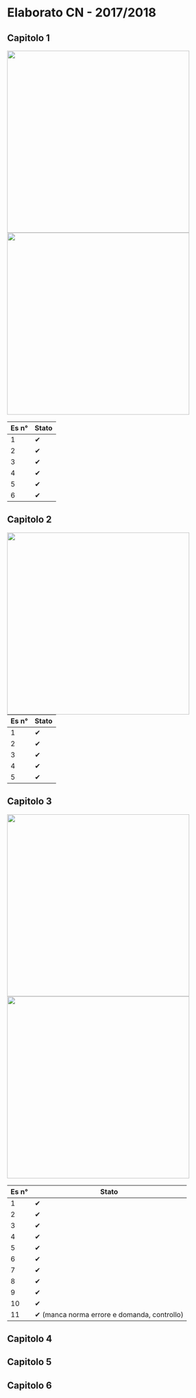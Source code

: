# Elaborato CN - 2017/2018

## Capitolo 1

<img align="left" width="425px" src="assets/esercizielaborato_cap1/esercizielaborato_cap1-1.jpg">
<img align="rigth" width="425px" src="assets/esercizielaborato_cap1/esercizielaborato_cap1-2.jpg">

| Es n° | Stato |
| ----- | ----- |
| 1     | ✔     |
| 2     | ✔     |
| 3     | ✔     |
| 4     | ✔     |
| 5     | ✔     |
| 6     | ✔     |

## Capitolo 2

<img align="left" width="425px" src="assets/esercizielaborato_cap2/esercizielaborato_cap2-1.jpg">

| Es n° | Stato|
| ----- | -----|
| 1     | ✔    |
| 2     | ✔    |
| 3     | ✔    |
| 4     | ✔    |
| 5     | ✔    |

## Capitolo 3

<img align="left" width="425px" src="assets/esercizielaborato_cap3/esercizielaborato_cap3-1.jpg">
<img align="rigth" width="425px" src="assets/esercizielaborato_cap3/esercizielaborato_cap3-2.jpg">

| Es n° | Stato                                       |
| ----- | ------------------------------------------- |
| 1     | ✔                                           |
| 2     | ✔                                           |
| 3     | ✔                                           |
| 4     | ✔                                           |
| 5     | ✔                                           |
| 6     | ✔                                           |
| 7     | ✔                                           |
| 8     | ✔                                           |
| 9     | ✔                                           |
| 10    | ✔                                           |
| 11    | ✔ (manca norma errore e domanda, controllo) |

## Capitolo 4

## Capitolo 5

## Capitolo 6
